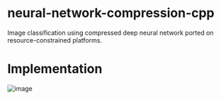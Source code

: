# neural-network-compression-cpp
Image classification using compressed deep neural network ported on resource-constrained platforms.

# Implementation
![image](https://github.com/wesamnabeel99/neural-network-compression-cpp/assets/64896000/ecf0a222-299c-47b7-854b-8b7a8a5e9c18)

